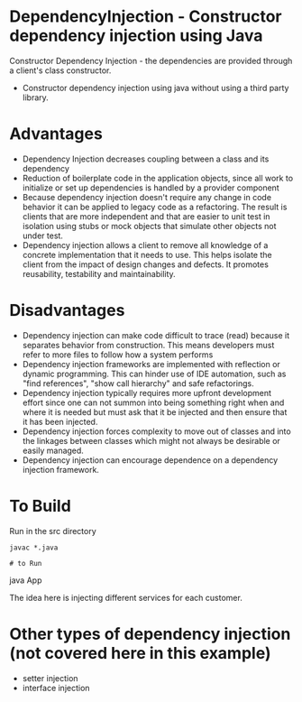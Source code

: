 # DependencyInjection - Constructor dependency injection using Java
Constructor Dependency Injection - the dependencies are provided through a client's class constructor.
- Constructor dependency injection using java without using a third party library. 

# Advantages
* Dependency Injection decreases coupling between a class and its dependency
* Reduction of boilerplate code in the application objects, since all work to initialize or set up dependencies is handled by a provider component
* Because dependency injection doesn't require any change in code behavior it can be applied to legacy code as a refactoring. The result is clients that are more independent and that are easier to unit test in isolation using stubs or mock objects that simulate other objects not under test.
* Dependency injection allows a client to remove all knowledge of a concrete implementation that it needs to use. This helps isolate the client from the impact of design changes and defects. It promotes reusability, testability and maintainability.

# Disadvantages 
* Dependency injection can make code difficult to trace (read) because it separates behavior from construction. This means developers must refer to more files to follow how a system performs 
* Dependency injection frameworks are implemented with reflection or dynamic programming. This can hinder use of IDE automation, such as "find references", "show call hierarchy" and safe refactorings.
* Dependency injection typically requires more upfront development effort since one can not summon into being something right when and where it is needed but must ask that it be injected and then ensure that it has been injected.
* Dependency injection forces complexity to move out of classes and into the linkages between classes which might not always be desirable or easily managed.
* Dependency injection can encourage dependence on a dependency injection framework.

# To Build 
Run in the src directory
```
javac *.java 

# to Run 
```
java App

The idea here is injecting different services for each customer. 

# Other types of dependency injection (not covered here in this example)
* setter injection 
* interface injection 



